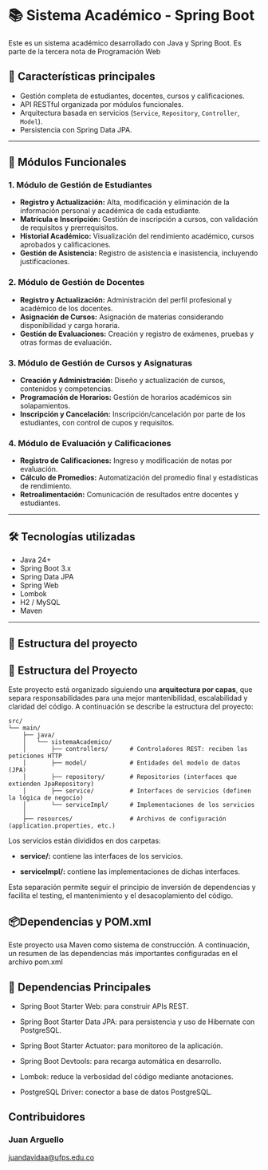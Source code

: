 # 📚 Sistema Académico - Spring Boot

Este es un sistema académico desarrollado con Java y Spring Boot. Es parte de la tercera nota de Programación Web

## 🚀 Características principales

- Gestión completa de estudiantes, docentes, cursos y calificaciones.
- API RESTful organizada por módulos funcionales.
- Arquitectura basada en servicios (`Service`, `Repository`, `Controller`, `Model`).
- Persistencia con Spring Data JPA.

---

## 🧩 Módulos Funcionales

### 1. Módulo de Gestión de Estudiantes
- **Registro y Actualización:** Alta, modificación y eliminación de la información personal y académica de cada estudiante.
- **Matrícula e Inscripción:** Gestión de inscripción a cursos, con validación de requisitos y prerrequisitos.
- **Historial Académico:** Visualización del rendimiento académico, cursos aprobados y calificaciones.
- **Gestión de Asistencia:** Registro de asistencia e inasistencia, incluyendo justificaciones.

### 2. Módulo de Gestión de Docentes
- **Registro y Actualización:** Administración del perfil profesional y académico de los docentes.
- **Asignación de Cursos:** Asignación de materias considerando disponibilidad y carga horaria.
- **Gestión de Evaluaciones:** Creación y registro de exámenes, pruebas y otras formas de evaluación.

### 3. Módulo de Gestión de Cursos y Asignaturas
- **Creación y Administración:** Diseño y actualización de cursos, contenidos y competencias.
- **Programación de Horarios:** Gestión de horarios académicos sin solapamientos.
- **Inscripción y Cancelación:** Inscripción/cancelación por parte de los estudiantes, con control de cupos y requisitos.

### 4. Módulo de Evaluación y Calificaciones
- **Registro de Calificaciones:** Ingreso y modificación de notas por evaluación.
- **Cálculo de Promedios:** Automatización del promedio final y estadísticas de rendimiento.
- **Retroalimentación:** Comunicación de resultados entre docentes y estudiantes.

---

## 🛠️ Tecnologías utilizadas

- Java 24+
- Spring Boot 3.x
- Spring Data JPA
- Spring Web
- Lombok
- H2 / MySQL
- Maven

---

## 📁 Estructura del proyecto

## 🧱 Estructura del Proyecto

Este proyecto está organizado siguiendo una **arquitectura por capas**, que separa responsabilidades para una mejor mantenibilidad, escalabilidad y claridad del código. A continuación se describe la estructura del proyecto:

```plaintext
src/
└── main/
    ├── java/
    │   └── sistemaAcademico/
    │       ├── controllers/      # Controladores REST: reciben las peticiones HTTP
    │       ├── model/            # Entidades del modelo de datos (JPA)
    │       ├── repository/       # Repositorios (interfaces que extienden JpaRepository)
    │       ├── service/          # Interfaces de servicios (definen la lógica de negocio)
    │       └── serviceImpl/      # Implementaciones de los servicios
    │
    ├── resources/                # Archivos de configuración (application.properties, etc.)

```
Los servicios están divididos en dos carpetas:

- __service/:__ contiene las interfaces de los servicios.

- __serviceImpl/:__ contiene las implementaciones de dichas interfaces.

Esta separación permite seguir el principio de inversión de dependencias y facilita el testing, el mantenimiento y el desacoplamiento del código.

## 📦Dependencias y POM.xml

Este proyecto usa Maven como sistema de construcción. A continuación, un resumen de las dependencias más importantes configuradas en el archivo pom.xml

## 🧰 Dependencias Principales

- Spring Boot Starter Web: para construir APIs REST.

- Spring Boot Starter Data JPA: para persistencia y uso de Hibernate con PostgreSQL.

- Spring Boot Starter Actuator: para monitoreo de la aplicación.

- Spring Boot Devtools: para recarga automática en desarrollo.

- Lombok: reduce la verbosidad del código mediante anotaciones.

- PostgreSQL Driver: conector a base de datos PostgreSQL.

## Contribuidores
### Juan Arguello
juandavidaa@ufps.edu.co

